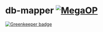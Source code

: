 # db-mapper [![MegaOP](https://img.shields.io/badge/MEGA%20OP-%E2%9C%94-green.svg)](http://dsgnhb.de)

[![Greenkeeper badge](https://badges.greenkeeper.io/dsgnhb/db-mapper.svg)](https://greenkeeper.io/)
